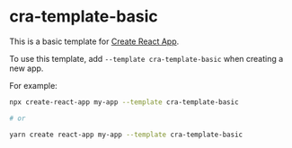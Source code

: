 # cra-template-basic

This is a basic template for [Create React App](https://github.com/facebook/create-react-app).

To use this template, add `--template cra-template-basic` when creating a new app.

For example:

```sh
npx create-react-app my-app --template cra-template-basic

# or

yarn create react-app my-app --template cra-template-basic
```

